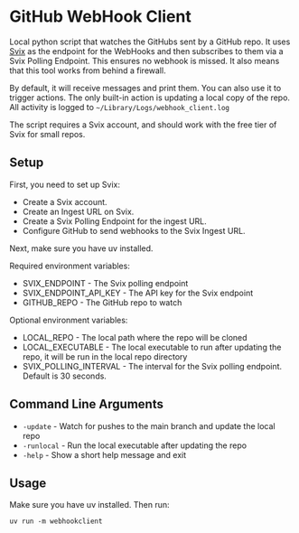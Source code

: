 # GitHub WebHook Client

Local python script that watches the GitHubs sent by a GitHub repo. It uses [Svix](www.swix.com) as the endpoint for the WebHooks and then subscribes to them via a Svix Polling Endpoint. This ensures no webhook is missed. It also means that this tool works from behind a firewall.

By default, it will receive messages and print them. You can also use it to trigger actions. The only built-in action is updating a local copy of the repo. All activity is logged to `~/Library/Logs/webhook_client.log`

The script requires a Svix account, and should work with the free tier of Svix for small repos.

## Setup

First, you need to set up Svix:
- Create a Svix account.
- Create an Ingest URL on Svix.
- Create a Svix Polling Endpoint for the ingest URL.
- Configure GitHub to send webhooks to the Svix Ingest URL.

Next, make sure you have uv installed.

Required environment variables:
- SVIX_ENDPOINT - The Svix polling endpoint  
- SVIX_ENDPOINT_API_KEY - The API key for the Svix endpoint
- GITHUB_REPO - The GitHub repo to watch

Optional environment variables:
- LOCAL_REPO - The local path where the repo will be cloned
- LOCAL_EXECUTABLE - The local executable to run after updating the repo, it will be run in the local repo directory
- SVIX_POLLING_INTERVAL - The interval for the Svix polling endpoint. Default is 30 seconds.

## Command Line Arguments

- `-update` - Watch for pushes to the main branch and update the local repo
- `-runlocal` - Run the local executable after updating the repo
- `-help` - Show a short help message and exit

## Usage

Make sure you have uv installed. Then run:
```
uv run -m webhookclient

```

